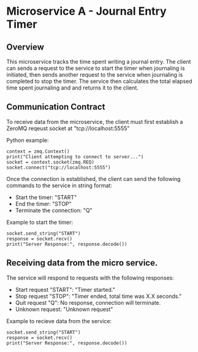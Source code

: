 

# Microservice A - Journal Entry Timer

## Overview

This microservice tracks the time spent writing a journal entry. The client can sends a request to the service to start
the timer when journaling is initiated, then sends another request to the service when journaling is completed to stop
the timer. The service then calculates the total elapsed time spent journaling and and returns it to the client.

## Communication Contract

To receive data from the microservice, the client must first establish a ZeroMQ reqeust socket at "tcp://localhost:5555"

Python example:

    context = zmq.Context()
    print("Client attempting to connect to server...")
    socket = context.socket(zmq.REQ)
    socket.connect("tcp://localhost:5555")

Once the connection is established, the client can send the following commands to the service in string format:
* Start the timer: "START" 
* End the timer: "STOP"
* Terminate the connection: "Q"

Example to start the timer:

    socket.send_string("START")
    response = socket.recv()
    print("Server Response:", response.decode())

## Receiving data from the micro service.

The service will respond to requests with the following responses:
* Start request "START": "Timer started." 
* Stop request "STOP": "Timer ended, total time was X.X seconds."
* Quit request "Q": No response, connection will terminate.
* Unknown request: "Unknown request"

Example to recieve data from the service:
   
    socket.send_string("START")
    response = socket.recv()
    print("Server Response:", response.decode())
